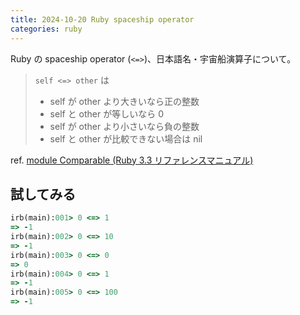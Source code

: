 ```yaml
---
title: 2024-10-20 Ruby spaceship operator
categories: ruby
---
```


Ruby の spaceship operator (`<=>`)、日本語名・宇宙船演算子について。

> `self <=> other` は
>
> - self が other より大きいなら正の整数
> - self と other が等しいなら 0
> - self が other より小さいなら負の整数
> - self と other が比較できない場合は nil

ref. [module Comparable (Ruby 3.3 リファレンスマニュアル)](https://docs.ruby-lang.org/ja/latest/class/Comparable.html)

## 試してみる

```ruby
irb(main):001> 0 <=> 1
=> -1
irb(main):002> 0 <=> 10
=> -1
irb(main):003> 0 <=> 0
=> 0
irb(main):004> 0 <=> 1
=> -1
irb(main):005> 0 <=> 100
=> -1
```
